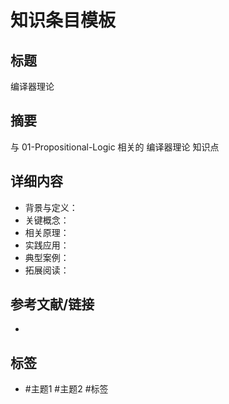 # 知识条目模板

## 标题

编译器理论

## 摘要

与 01-Propositional-Logic 相关的 编译器理论 知识点

## 详细内容

- 背景与定义：
- 关键概念：
- 相关原理：
- 实践应用：
- 典型案例：
- 拓展阅读：

## 参考文献/链接

-

## 标签

- #主题1 #主题2 #标签

